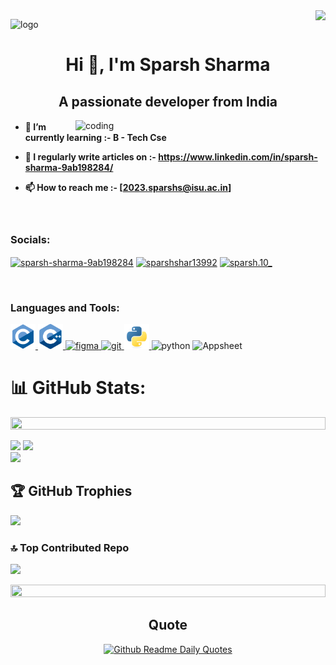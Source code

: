 <img align="right" src="https://visitor-badge.laobi.icu/badge?page_id=itsparsh10"/>


![logo](https://github.com/itsparsh10/itsparsh10/blob/main/github%20banner.png)
<h1 align="center">
   
</h1>
<h1 align="center">Hi 👋, I'm Sparsh Sharma</h1>
<h2 align="center"> A passionate developer from India </h2>

<img align="right" alt="coding" width="400" src="https://i.pinimg.com/originals/e4/26/70/e426702edf874b181aced1e2fa5c6cde.gif">



<h4>
    
- 🌱 **I’m currently learning** :- B - Tech Cse

- 📝 **I regularly write articles on** :- https://www.linkedin.com/in/sparsh-sharma-9ab198284/

- 📫 **How to reach me** :- [2023.sparshs@isu.ac.in]
</h4>
<br>
<h3 align="left">Socials:</h3>
<p align="left">
<a href="https://linkedin.com/in/sparsh-sharma-9ab198284" target="blank"><img align="center" src="https://raw.githubusercontent.com/rahuldkjain/github-profile-readme-generator/master/src/images/icons/Social/linked-in-alt.svg" alt="sparsh-sharma-9ab198284" height="30" width="40" /></a>
<a href="https://twitter.com/sparshshar13992" target="blank"><img align="center" src="https://raw.githubusercontent.com/rahuldkjain/github-profile-readme-generator/master/src/images/icons/Social/twitter.svg" alt="sparshshar13992" height="30" width="40" /></a>
<a href="https://instagram.com/sparsh.10_" target="blank"><img align="center" src="https://raw.githubusercontent.com/rahuldkjain/github-profile-readme-generator/master/src/images/icons/Social/instagram.svg" alt="sparsh.10_" height="30" width="40" /></a>
   
</p>
<br>
<h3 align="left">Languages and Tools:</h3>
 <p align="left"><a href="https://www.cprogramming.com/" target="_blank" rel="noreferrer"> <img src="https://raw.githubusercontent.com/devicons/devicon/master/icons/c/c-original.svg" alt="c" width="40" height="40"/> </a> <a href="https://www.w3schools.com/cpp/" target="_blank" rel="noreferrer"> <img src="https://raw.githubusercontent.com/devicons/devicon/master/icons/cplusplus/cplusplus-original.svg" alt="cplusplus" width="40" height="40"/> </a> <a href="https://www.figma.com/" target="_blank" rel="noreferrer"> <img src="https://www.vectorlogo.zone/logos/figma/figma-icon.svg" alt="figma" width="40" height="40"/> </a> <a href="https://git-scm.com/" target="_blank" rel="noreferrer"> <img src="https://www.vectorlogo.zone/logos/git-scm/git-scm-icon.svg" alt="git" width="40" height="40"/> </a> <a href="[https://www.python.org](https://www.python.org/)" target="_blank" rel="noreferrer"> <img src="https://raw.githubusercontent.com/devicons/devicon/master/icons/python/python-original.svg" alt="python" width="40" height="40"/> </a> <img src="https://seeklogo.com/images/S/scratch-logo-B13B10E544-seeklogo.com.png" alt="python" width="40" height="40"/> </a> <img src="https://play-lh.googleusercontent.com/rW4cFCs9COZhpTYlW9x9OL2lKAy9kkPCTEfEUliybKOiXLsfi2BlOWyvZolbCiszcj4" alt="Appsheet" width="40" height="40"/>



# 📊 GitHub Stats:
<img src="https://i.imgur.com/dBaSKWF.gif" height="20" width="100%">

![](https://github-readme-stats.vercel.app/api/top-langs/?username=itsparsh10&theme=default&hide_border=false&include_all_commits=true&count_private=true&layout=compact)
![](https://github-readme-streak-stats.herokuapp.com/?user=itsparsh10&theme=default&hide_border=false)<br/>
![](https://github-readme-stats.vercel.app/api?username=itsparsh10&theme=default&hide_border=false&include_all_commits=true&count_private=true)<br/>





## 🏆 GitHub Trophies
![](https://github-profile-trophy.vercel.app/?username=itsparsh10&theme=discord&no-frame=false&no-bg=true&margin-w=4)

### 🔝 Top Contributed Repo
![](https://github-contributor-stats.vercel.app/api?username=itsparsh10&limit=5&theme=juicyfresh&combine_all_yearly_contributions=true)

<!-- Proudly created with GPRM ( https://gprm.itsvg.in ) -->




<div align="left">
    <div align="left">
  <img src="https://i.imgur.com/dBaSKWF.gif" height="20" width="100%">
</div>

</div>

<div align="center">
  <h2> Quote </h2>

<div align="center">
    
</p>

[![Github Readme Daily Quotes](https://readme-daily-quotes.vercel.app/api?theme=vue)](https://github.com/cheehwatang/github-readme-daily-quotes)

